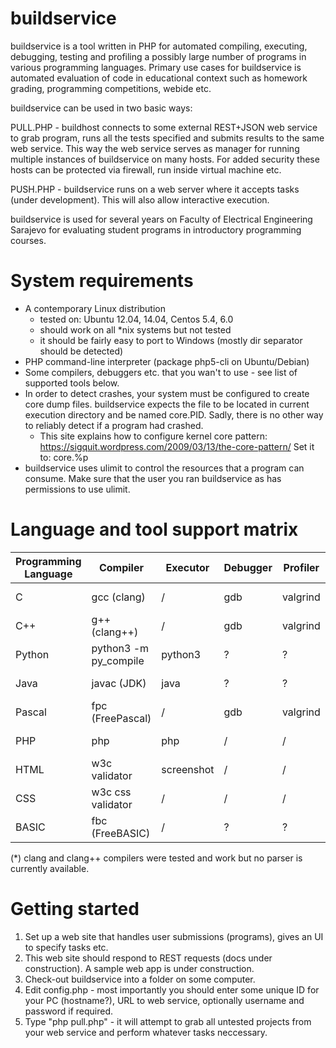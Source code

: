 buildservice
=============

buildservice is a tool written in PHP for automated compiling, executing, debugging, testing and profiling a possibly large number of programs in various programming languages. Primary use cases for buildservice is automated evaluation of code in educational context such as homework grading, programming competitions, webide etc.

buildservice can be used in two basic ways:

PULL.PHP - buildhost connects to some external REST+JSON web service to grab program, runs all the tests specified and submits results to the same web service. This way the web service serves as manager for running multiple instances of buildservice on many hosts. For added security these hosts can be protected via firewall, run inside virtual machine etc.

PUSH.PHP - buildservice runs on a web server where it accepts tasks (under development). This will also allow interactive execution.

buildservice is used for several years on Faculty of Electrical Engineering Sarajevo for evaluating student programs in introductory programming courses.

System requirements
===================

* A contemporary Linux distribution
  - tested on: Ubuntu 12.04, 14.04, Centos 5.4, 6.0
  - should work on all *nix systems but not tested
  - it should be fairly easy to port to Windows (mostly dir separator should be detected)
* PHP command-line interpreter (package php5-cli on Ubuntu/Debian)
* Some compilers, debuggers etc. that you wan't to use - see list of supported tools below.
* In order to detect crashes, your system must be configured to create core dump files. buildservice expects the file to be located in current execution directory and be named core.PID. Sadly, there is no other way to reliably detect if a program had crashed.
  - This site explains how to configure kernel core pattern: https://sigquit.wordpress.com/2009/03/13/the-core-pattern/ Set it to: core.%p
* buildservice uses ulimit to control the resources that a program can consume. Make sure that the user you ran buildservice as has permissions to use ulimit.

Language and tool support matrix
================================

Programming Language | Compiler | Executor | Debugger | Profiler | Notes
---------------------|----------|----------|----------|----------|----------
C                    | gcc (clang)      | /        | gdb      | valgrind | Supported (*)
C++                  | g++ (clang++)    | /       | gdb       | valgrind | Supported (*)
Python               | python3 -m py_compile | python3 | ? | ? | Under development
Java                 | javac (JDK)  | java     | ?  | ? | Under development
Pascal               | fpc (FreePascal)    | /        | gdb     | valgrind | Planned
PHP                  | php       | php     | /       | /        | Under development
HTML                 | w3c validator | screenshot | / | / | Planned - Started
CSS                  | w3c css validator | / | / | / | Planned - started
BASIC                | fbc (FreeBASIC) | / | ? | ? | Planned

(*) clang and clang++ compilers were tested and work but no parser is currently available.

Getting started
===============

1. Set up a web site that handles user submissions (programs), gives an UI to specify tasks etc.
2. This web site should respond to REST requests (docs under construction). A sample web app is under construction.
3. Check-out buildservice into a folder on some computer.
4. Edit config.php - most importantly you should enter some unique ID for your PC (hostname?), URL to web service, optionally username and password if required.
5. Type "php pull.php" - it will attempt to grab all untested projects from your web service and perform whatever tasks neccessary.

